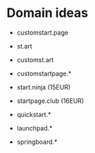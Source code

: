 # Domain ideas

- customstart.page

- st.art
- customst.art

- customstartpage.*
- start.ninja (15EUR)
- startpage.club (16EUR)
- quickstart.*
- launchpad.*
- springboard.*
